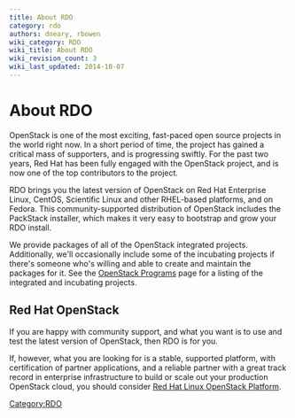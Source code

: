 ```yaml
---
title: About RDO
category: rdo
authors: dneary, rbowen
wiki_category: RDO
wiki_title: About RDO
wiki_revision_count: 3
wiki_last_updated: 2014-10-07
---
```


# About RDO

OpenStack is one of the most exciting, fast-paced open source projects in the world right now. In a short period of time, the project has gained a critical mass of supporters, and is progressing swiftly. For the past two years, Red Hat has been fully engaged with the OpenStack project, and is now one of the top contributors to the project.

RDO brings you the latest version of OpenStack on Red Hat Enterprise Linux, CentOS, Scientific Linux and other RHEL-based platforms, and on Fedora. This community-supported distribution of OpenStack includes the PackStack installer, which makes it very easy to bootstrap and grow your RDO install.

We provide packages of all of the OpenStack integrated projects. Additionally, we'll occasionally include some of the incubating projects if there's someone who's willing and able to create and maintain the packages for it. See the [OpenStack Programs](https://wiki.openstack.org/wiki/Programs) page for a listing of the integrated and incubating projects.

## Red Hat OpenStack

If you are happy with community support, and what you want is to use and test the latest version of OpenStack, then RDO is for you.

If, however, what you are looking for is a stable, supported platform, with certification of partner applications, and a reliable partner with a great track record in enterprise infrastructure to build or scale out your production OpenStack cloud, you should consider [Red Hat Linux OpenStack Platform](https://access.redhat.com/products/red-hat-enterprise-linux-openstack-platform/).

<Category:RDO>
